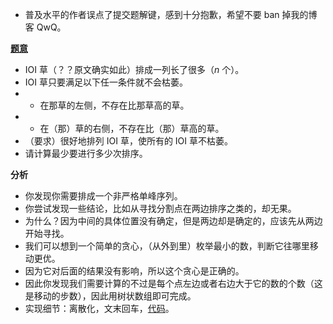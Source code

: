 - 普及水平的作者误点了提交题解键，感到十分抱歉，希望不要 ban 掉我的博客 QwQ。

**[题意](https://www.luogu.com.cn/problem/AT1218)**
- IOI 草（？？原文确实如此）排成一列长了很多（$n$ 个）。
- IOI 草只要满足以下任一条件就不会枯萎。
- - 在那草的左侧，不存在比那草高的草。
- - 在（那）草的右侧，不存在比（那）草高的草。
- （要求）很好地排列 IOI 草，使所有的 IOI 草不枯萎。
- 请计算最少要进行多少次排序。

**分析**
- 你发现你需要排成一个非严格单峰序列。
- 你尝试发现一些结论，比如从寻找分割点在两边排序之类的，却无果。
- 为什么？因为中间的具体位置没有确定，但是两边却是确定的，应该先从两边开始寻找。
- 我们可以想到一个简单的贪心，（从外到里）枚举最小的数，判断它往哪里移动更优。
- 因为它对后面的结果没有影响，所以这个贪心是正确的。
- 因此你发现我们需要计算的不过是每个点左边或者右边大于它的数的个数（这是移动的步数），因此用树状数组即可完成。
- 实现细节：离散化，文末回车，[代码](https://www.luogu.com.cn/paste/kfaf8ryw)。
